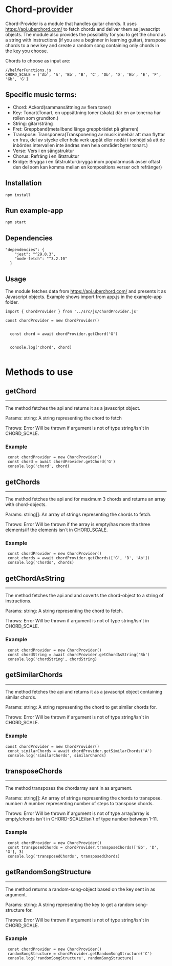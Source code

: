 # Chord-provider

Chord-Provider is a module that handles guitar chords. It uses https://api.uberchord.com/ to fetch chords and deliver them as javascript objects.
The module also provides the possibility for you to get the chord as a string with instructions (if you are a beginner in learning guitar), transpose chords to a new key and create a random song containing only chords in the key you choose.

Chords to choose as input are:  
```
//helferFunctions.js
CHORD_SCALE = ['Ab', 'A', 'Bb', 'B', 'C', 'Db', 'D', 'Eb', 'E', 'F', 'Gb', 'G']
```

## Specific music terms:
<ul>
  <li>Chord: Ackord(sammansättning av flera toner)</li>
  <li>Key: Tonart(Tonart, en uppsättning toner (skala) där en av tonerna har rollen som grundton.)</li>
  <li>String: gitarrsträng</li>
  <li>Fret: Greppband(metallband längs greppbrädet på gitarren)</li>
   <li>Transpose: Transponera(Transponering av musik innebär att man flyttar en fras, del av stycke eller hela verk uppåt eller nedåt i tonhöjd så att de inbördes intervallen inte ändras men hela området byter tonart.)</li>
   <li>Verse: Vers i en sångstruktur</li>
   <li>Chorus: Refräng i en låtstruktur</li>
   <li>Bridge: Brygga i en låtstruktur(brygga inom populärmusik avser oftast den del som kan komma mellan en kompositions verser och refränger) </li>
</ul>


## Installation

```
npm install
```
## Run example-app

```
npm start
```

## Dependencies

```
"dependencies": {
    "jest": "^29.0.3",
    "node-fetch": "^3.2.10"
  }
```

## Usage

The module fetches data from https://api.uberchord.com/ and presents it as Javascript objects.
Example shows import from app.js in the example-app folder.

````
import { ChordProvider } from '../src/js/chordProvider.js'

const chordProvider = new ChordProvider()


  const chord = await chordProvider.getChord('G')
  

  console.log('chord', chord)
  

````
# Methods to use

## getChord

---
The method fetches the api and returns it as a javascript object.
 
Params:
string: A string representing the chord to fetch

Throws:
Error Will be thrown if argument is not of type string/isn´t in CHORD_SCALE.

### Example

 ````
  const chordProvider = new ChordProvider()
  const chord = await chordProvider.getChord('G')
  console.log('chord', chord)
 
 ````
 ## getChords

---
The method fetches the api and for maximum 3 chords and returns an array with chord-objects.
 
Params:
string[]: An array of strings representing the chords to fetch.

Throws:
Error Will be thrown if the array is empty/has more tha three elements/if the elements isn´t in CHORD_SCALE.

### Example

 ````
  const chordProvider = new ChordProvider()
  const chords = await chordProvider.getChords(['G', 'D', 'Ab'])
  console.log('chords', chords)
 
 ````
 ## getChordAsString

---
The method fetches the api and and coverts the chord-object to a string of instructions.
 
Params:
string: A string representing the chord to fetch.

Throws:
Error Will be thrown if argument is not of type string/isn´t in CHORD_SCALE.

### Example

 ````
  const chordProvider = new ChordProvider()
  const chordString = await chordProvider.getChordAsString('Bb')
  console.log('chordString', chordString)
 
 ````
 ## getSimilarChords

---
The method fetches the api and returns it as a javascript object containing similar chords.
 
Params:
string: A string representing the chord to get similar chords for.

Throws:
Error Will be thrown if argument is not of type string/isn´t in CHORD_SCALE.

### Example

 ````
 const chordProvider = new ChordProvider()
  const similarChords = await chordProvider.getSimilarChords('A')
  console.log('similarChords', similarChords)
 
 ````
 ## transposeChords

---
The method transposes the chordarray sent in as argument.
 
Params:
string[]: An array of strings representing the chords to transpose.
number: A number representing number of steps to transpose chords.

Throws:
Error Will be thrown if argument is not of type array/array is empty/chords isn´t in CHORD-SCALE/isn´t of type number between 1-11.

### Example

 ````
  const chordProvider = new ChordProvider()
  const transposedChords = chordProvider.transposeChords(['Bb', 'D', 'G'], 3)
  console.log('transposedChords', transposedChords)
 
 ````
 ## getRandomSongStructure

---
The method returns a random-song-object based on the key sent in as argument.
 
Params:
string: A string representing the key to get a random song-structure for.

Throws:
Error Will be thrown if argument is not of type string/isn´t in CHORD_SCALE.

### Example

 ````
  const chordProvider = new ChordProvider()
  randomSongStructure = chordProvider.getRandomSongStructure('C')
  console.log('randomSongStructure', randomSongStructure)
 
 ````



